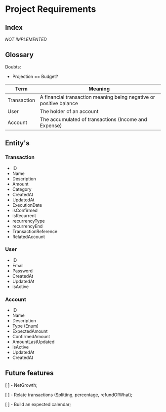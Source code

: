 # Project Requirements

## Index

_NOT IMPLEMENTED_

## Glossary

Doubts:

- Projection == Budget?

| Term        | Meaning                                                            |
| ----------- | ------------------------------------------------------------------ |
| Transaction | A financial transaction meaning being negative or positive balance |
| User        | The holder of an account                                           |
| Account     | The accumulated of transactions (Income and Expense)               |

## Entity's

### Transaction

- ID
- Name
- Description
- Amount
- Category
- CreatedAt
- UpdatedAt
- ExecutionDate
- isConfirmed
- isRecurrent
- recurrencyType
- recurrencyEnd
- TransactionReference
- RelatedAccount

### User

- ID
- Email
- Password
- CreatedAt
- UpdatedAt
- isActive

### Account

- ID
- Name
- Description
- Type (Enum)
- ExpectedAmount
- ConfirmedAmount
- AmountLastUpdated
- isActive
- UpdatedAt
- CreatedAt

## Future features

[ ] - NetGrowth;

[ ] - Relate transactions (Splitting, percentage, refundOfWhat);

[ ] - Build an expected calendar;
